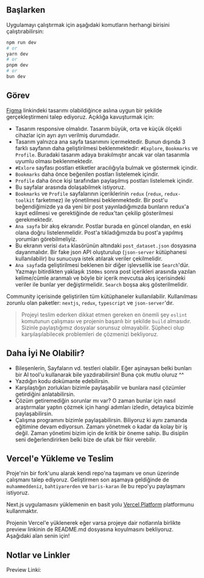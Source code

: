 ## Başlarken

Uygulamayı çalıştırmak için aşağıdaki komutların herhangi birisini çalıştırabilirsin:

```bash
npm run dev
# or
yarn dev
# or
pnpm dev
# or
bun dev
```

## Görev

[Figma](https://www.figma.com/design/GTtrjzfO78hIUx0iXF8OhW/Doggo-FrontEnd-Task?node-id=371-3418&t=cq3ewo3a4uMk6DBe-1) linkindeki tasarımı olabildiğince aslına uygun bir şekilde gerçekleştirmeni talep ediyoruz. Açıklığa kavuşturmak için:

- Tasarım responsive olmalıdır. Tasarım büyük, orta ve küçük ölçekli cihazlar için ayrı ayrı verilmiş durumdadır.
- Tasarım yalnızca ana sayfa tasarımını içermektedir. Bunun dışında 3 farklı sayfanın daha geliştirilmesi beklenmektedir: `#Explore`, `Bookmarks` ve `Profile`. Buradaki tasarım adaya bırakılmıştır ancak var olan tasarımla uyumlu olması beklenmektedir.
- `#Exlore` sayfası postları etiketler aracılığıyla bulmak ve göstermek içindir.
- `Bookmarks` daha önce beğenilen postları listelemek içindir.
- `Profile` daha önce kişi tarafından paylaşılmış postları listelemek içindir.
- Bu sayfalar arasında dolaşabilmek istiyoruz.
- `Bookmarks` ve `Profile` sayfalarının içeriklerinin `redux` (`redux`, `redux-toolkit` farketmez) ile yönetilmesi beklenmektedir. Bir post'u beğendiğimizde ya da yeni bir post yayınladığımızda bunların redux'a kayıt edilmesi ve gerektiğinde de redux'tan çekilip gösterilmesi gerekmektedir.
- `Ana sayfa` bir akış ekranıdır. Postlar burada en güncel olandan, en eski olana doğru listelenmelidir. Post'a tıkladığımızda bu post'a yapılmış yorumları görebilmeliyiz.
- Bu ekranın verisi `data` klasörünün altındaki `post_dataset.json` dosyasına dayanmalıdır. Bir fake json API oluşturulup (`json-server` kütüphanesi kullanılabilir) bu sunucuya istek atılarak veriler çekilmelidir.
- `Ana sayfa`da geliştirilmesi beklenen bir diğer işlevsellik ise `Search`'dür. Yazmayı bitirdikten yaklaşık `1500ms` sonra post içerikleri arasında yazılan kelime/cümle aranmalı ve böyle bir içerik mevcutsa akış içerisindeki veriler ile bunlar yer değiştirmelidir. `Search` boşsa akış gösterilmelidir.

Community içerisinde geliştirilen tüm kütüphaneler kullanılabilir. Kullanılması zorunlu olan paketler: `nextjs`, `redux`, `typescript` ve `json-server`'dır.

> Projeyi teslim ederken dikkat etmen gereken en önemli şey `eslint` komutunun çalışması ve projenin başarılı bir şekilde `build` almasıdır.
> Sizinle paylaştığımız dosyalar sorunsuz olmayabilir. Şüpheci olup karşılaşılabilecek problemleri de çözmenizi bekliyoruz.

## Daha İyi Ne Olabilir?

- Bileşenlerin, Sayfaların vd. testleri olabilir. Eğer aşinaysan belki bunları bir AI tool'u kullanarak bile yazdırabilirsin! Buna çok mutlu oluruz ^^
- Yazdığın kodu dokümante edebilirsin.
- Karşılaştığın zorlukları bizimle paylaşabilir ve bunlara nasıl çözümler getirdiğini anlatabilirsin.
- Çözüm getiremediğin sorunlar mı var? O zaman bunlar için nasıl araştırmalar yaptın çözmek için hangi adımları izledin, detaylıca bizimle paylaşabilirsin.
- Çalışma programını bizimle paylaşabilirsin. Biliyoruz ki aynı zamanda eğitimine devam ediyorsun. Zamanı yönetmek o kadar da kolay bir iş değil. Zaman yönetimi bizim için de kritik bir öneme sahip. Bu disiplin seni değerlendirirken belki bize de ufak bir fikir verebilir.

## Vercel'e Yükleme ve Teslim

Proje'nin bir fork'unu alarak kendi repo'na taşımanı ve onun üzerinde çalışmanı talep ediyoruz. Geliştirmen son aşamaya geldiğinde de `muhammeddeniz`, `bahtiyarerden` ve `baris-karan` ile bu repo'yu paylaşmanı istiyoruz.

Next.js uygulamasını yüklemenin en basit yolu [Vercel Platform](https://vercel.com/new?utm_medium=default-template&filter=next.js&utm_source=create-next-app&utm_campaign=create-next-app-readme) platformunu kullanmaktır.

Projenin Vercel'e yüklenerek eğer varsa projeye dair notlarınla birlikte preview linkinin de README.md dosyasına koyulmasını bekliyoruz. Aşağıdaki alan senin için!

## Notlar ve Linkler

Preview Linki:
